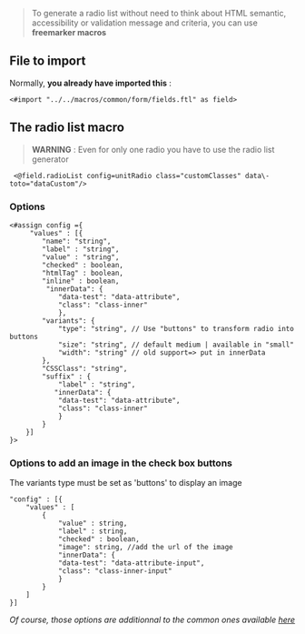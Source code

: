 > To generate a radio list without need to think about HTML semantic, accessibility or validation message and criteria, you can use **freemarker macros**

## File to import

Normally, **you already have imported this** :

```ftl 
<#import "../../macros/common/form/fields.ftl" as field>
```

## The radio list macro

> **WARNING** : Even for only one radio you have to use the radio list generator

```ftl
 <@field.radioList config=unitRadio class="customClasses" data\-toto="dataCustom"/>
```

### Options

```ftl
<#assign config ={
     "values" : [{
        "name": "string",
        "label" : "string",
        "value" : "string",
        "checked" : boolean,
        "htmlTag" : boolean,
        "inline" : boolean,
         "innerData": {
            "data-test": "data-attribute",
            "class": "class-inner"
            },
        "variants": {
            "type": "string", // Use "buttons" to transform radio into buttons
            "size": "string", // default medium | available in "small"
            "width": "string" // old support=> put in innerData
        },
        "CSSClass": "string", 
        "suffix" : { 
            "label" : "string",
           "innerData": {
            "data-test": "data-attribute",
            "class": "class-inner"
            }
        }
    }]
}>
```

### Options to add an image in the check box buttons
The variants type must be set as 'buttons' to display an image
```ftl
"config" : [{
    "values" : [
        {
            "value" : string,
            "label" : string, 
            "checked" : boolean,
            "image": string, //add the url of the image
            "innerData": {
            "data-test": "data-attribute-input",
            "class": "class-inner-input"
            }
        }
    ]
}]
```

_Of course, those options are additionnal to the common ones available [here](/Components/form/freemarker/)_